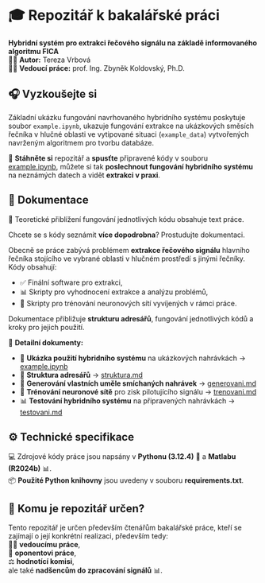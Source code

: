 # 🎓 Repozitář k bakalářské práci

**Hybridní systém pro extrakci řečového signálu na základě informovaného algoritmu FICA**  
👩‍🎓 **Autor:** Tereza Vrbová  
👨‍🏫 **Vedoucí práce:** prof. Ing. Zbyněk Koldovský, Ph.D.  

## 🎧 Vyzkoušejte si
Základní ukázku fungování navrhovaného hybridního systému poskytuje soubor `example.ipynb`, ukazuje fungování extrakce na ukázkových směsích řečníka v hlučné oblasti ve vytipované situaci (`example_data`) vytvořených navrženým algoritmem pro tvorbu databáze.

📍 **Stáhněte si** repozitář a **spusťte** připravené kódy v souboru [example.ipynb](./example.ipynb), můžete si tak **poslechnout fungování hybridního systému** na neznámých datech a vidět **extrakci v praxi**.

## 📖 Dokumentace
📄 Teoretické přiblížení fungování jednotlivých kódu obsahuje text práce.

Chcete se s kódy seznámit **více dopodrobna**? Prostudujte dokumentaci.

Obecně se práce zabývá problémem **extrakce řečového signálu** hlavního řečníka stojícího ve vybrané oblasti v hlučném prostředí s jinými řečníky. Kódy obsahují:  
- ✅ Finální software pro extrakci,
- 📊 Skripty pro vyhodnocení extrakce a analýzu problémů,
- 🤖 Skripty pro trénování neuronových sítí vyvíjených v rámci práce.

Dokumentace přibližuje **strukturu adresářů**, fungování jednotlivých kódů a kroky pro jejich použití.  

📜 **Detailní dokumenty:**  
- 📌 **Ukázka použití hybridního systému** na ukázkových nahrávkách → [example.ipynb](./example.ipynb)  
- 📁 **Struktura adresářů** → [struktura.md](./documentation/struktura.md)  
- 🎤 **Generování vlastních uměle smíchaných nahrávek** → [generovani.md](./documentation/generovani.md)  
- 🤖 **Trénování neuronové sítě** pro zisk pilotujícího signálu → [trenovani.md](./documentation/trenovani.md)  
- 📊 **Testování hybridního systému** na připravených nahrávkách → [testovani.md](./documentation/testovani.md)  

## ⚙️ Technické specifikace  
💻 Zdrojové kódy práce jsou napsány v **Pythonu (3.12.4)** 🐍 a **Matlabu (R2024b)** 📊.  
📦 **Použité Python knihovny** jsou uvedeny v souboru **requirements.txt**.  

## 🎯 Komu je repozitář určen?  
Tento repozitář je určen především čtenářům bakalářské práce, kteří se zajímají o její konkrétní realizaci, především tedy:  
👨‍🏫 **vedoucímu práce**,  
🧐 **oponentovi práce**,  
⚖️ **hodnotící komisi**,  
ale také **nadšencům do zpracování signálů** 📊.
